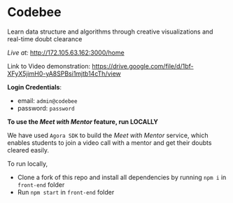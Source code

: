 # Codebee
Learn data structure and algorithms through creative visualizations and real-time doubt clearance

_Live at:_ http://172.105.63.162:3000/home

Link to Video demonstration: https://drive.google.com/file/d/1bf-XFyX5jimH0-yA8SPBsi1mjtb14cTh/view

**Login Credentials**: 
- email: `admin@codebee`
- password: `password`

**To use the _Meet with Mentor_ feature, run LOCALLY**

We have used `Agora SDK` to build the _Meet with Mentor_ service, which enables students to join a video call with a mentor and get their doubts cleared easily.

To run locally, 
- Clone a fork of this repo and install all dependencies by running `npm i` in `front-end` folder
- Run `npm start` in `front-end` folder


